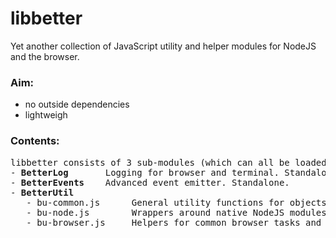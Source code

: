# libbetter
Yet another collection of JavaScript utility and helper modules for NodeJS and the browser. 

### Aim:
 - no outside dependencies
 - lightweigh

### Contents:
<pre>libbetter consists of 3 sub-modules (which can all be loaded independently):
- <b>BetterLog</b>       Logging for browser and terminal. Standalone.
- <b>BetterEvents</b>    Advanced event emitter. Standalone.
- <b>BetterUtil</b>
   - bu-common.js      General utility functions for objects, arrays, promises etc. Depends on <i>BetterLog</i>.
   - bu-node.js        Wrappers around native NodeJS modules. Extends bu-common. Depends on <i>BetterEvents</i>.
   - bu-browser.js     Helpers for common browser tasks and element manipulation. Extends <i>bu-common</i>.
</pre>


